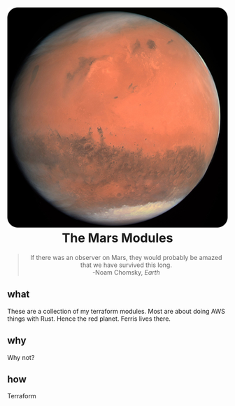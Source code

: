 <div align="center">
  <h1>
    <img src="mars.png" /><br />
    The Mars Modules
  </h1>

  <blockquote>
    If there was an observer on Mars, they would probably be amazed that we have
    survived this long.
   <br />
   <footer>-Noam Chomsky, <cite>Earth</cite></footer>

  </blockquote>
</div>

## what
These are a collection of my terraform modules. Most are about doing AWS things
with Rust. Hence the red planet. Ferris lives there.

## why
Why not?

## how
Terraform
